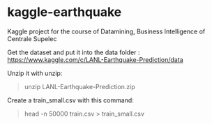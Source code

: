 # kaggle-earthquake
Kaggle project for the course of Datamining, Business Intelligence of Centrale Supelec

Get the dataset and put it into the data folder :
https://www.kaggle.com/c/LANL-Earthquake-Prediction/data

Unzip it with unzip:
> unzip LANL-Earthquake-Prediction.zip

Create a train_small.csv with this command:
> head -n 50000 train.csv > train_small.csv
